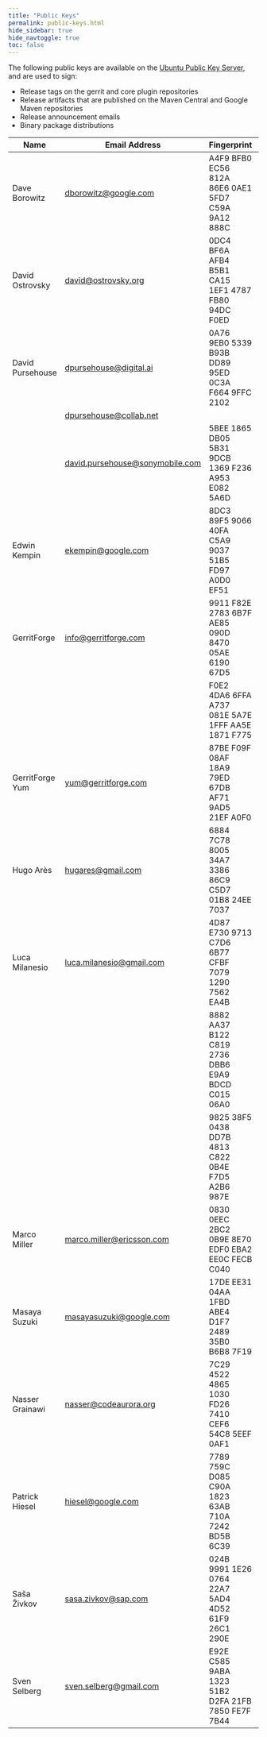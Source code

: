 ```yaml
---
title: "Public Keys"
permalink: public-keys.html
hide_sidebar: true
hide_navtoggle: true
toc: false
---
```


The following public keys are available on the
[Ubuntu Public Key Server](https://keyserver.ubuntu.com/), and are used to sign:

* Release tags on the gerrit and core plugin repositories
* Release artifacts that are published on the Maven Central and Google Maven repositories
* Release announcement emails
* Binary package distributions

| Name             | Email Address                   | Fingerprint                                        | Notes        |
|------------------|---------------------------------|----------------------------------------------------|--------------|
| Dave Borowitz    | dborowitz@google.com            | A4F9 BFB0 EC56 812A 86E6  0AE1 5FD7 C59A 9A12 888C |              |
| David Ostrovsky  | david@ostrovsky.org             | 0DC4 BF6A AFB4 B5B1 CA15  1EF1 4787 FB80 94DC F0ED |              |
| David Pursehouse | dpursehouse@digital.ai          | 0A76 9EB0 5339 B93B DD89  95ED 0C3A F664 9FFC 2102 | Obsoleted    |
|                  | dpursehouse@collab.net          |                                                    |              |
|                  | david.pursehouse@sonymobile.com | 5BEE 1865 DB05 5B31 9DCB  1369 F236 A953 E082 5A6D | Obsoleted    |
| Edwin Kempin     | ekempin@google.com              | 8DC3 89F5 9066 40FA C5A9  9037 51B5 FD97 A0D0 EF51 |              |
| GerritForge      | info@gerritforge.com            | 9911 F82E 2783 6B7F AE85  090D 8470 05AE 6190 67D5 | Deb rsa-3072 |
|                  |                                 | F0E2 4DA6 6FFA A737 081E  5A7E 1FFF AA5E 1871 F775 | Deb          |
| GerritForge Yum  | yum@gerritforge.com             | 87BE F09F 08AF 18A9 79ED  67DB AF71 9AD5 21EF A0F0 | Rpm          |
| Hugo Arès        | hugares@gmail.com               | 6884 7C78 8005 34A7 3386  86C9 C5D7 01B8 24EE 7037 |              |
| Luca Milanesio   | luca.milanesio@gmail.com        | 4D87 E730 9713 C7D6 6B77  CFBF 7079 1290 7562 EA4B | rsa-3072     |
|                  |                                 | 8882 AA37 B122 C819 2736  DBB6 E9A9 BDCD C015 06A0 | rsa-2048     |
|                  |                                 | 9825 38F5 0438 DD7B 4813  C822 0B4E F7D5 A2B6 987E | rsa-4096     |
| Marco Miller     | marco.miller@ericsson.com       | 0830 0EEC 2BC2 0B9E 8E70  EDF0 EBA2 EE0C FECB C040 | rsa-3072     |
| Masaya Suzuki    | masayasuzuki@google.com         | 17DE EE31 04AA 1FBD ABE4  D1F7 2489 35B0 B6B8 7F19 |              |
| Nasser Grainawi  | nasser@codeaurora.org           | 7C29 4522 4865 1030 FD26  7410 CEF6 54C8 5EEF 0AF1 |              |
| Patrick Hiesel   | hiesel@google.com               | 7789 759C D085 C90A 1823  63AB 710A 7242 BD5B 6C39 |              |
| Saša Živkov      | sasa.zivkov@sap.com             | 024B 9991 1E26 0764 22A7  5AD4 4D52 61F9 26C1 290E |              |
| Sven Selberg     | sven.selberg@gmail.com          | E92E C585 9ABA 1323 51B2  D2FA 21FB 7850 FE7F 7B44 | rsa-3072     |
